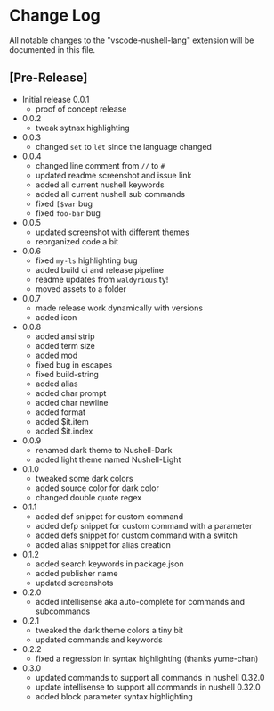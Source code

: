 # Change Log

All notable changes to the "vscode-nushell-lang" extension will be documented in this file.

## [Pre-Release]

- Initial release 0.0.1
    * proof of concept release
- 0.0.2
    * tweak sytnax highlighting
- 0.0.3
    * changed `set` to `let` since the language changed
- 0.0.4
    * changed line comment from `//` to `#`
    * updated readme screenshot and issue link
    * added all current nushell keywords
    * added all current nushell sub commands
    * fixed `[$var` bug
    * fixed `foo-bar` bug
- 0.0.5
    * updated screenshot with different themes
    * reorganized code a bit
- 0.0.6
    * fixed `my-ls` highlighting bug
    * added build ci and release pipeline
    * readme updates from `waldyrious` ty!
    * moved assets to a folder
- 0.0.7
    * made release work dynamically with versions
    * added icon
- 0.0.8
    * added ansi strip
    * added term size
    * added mod
    * fixed bug in escapes
    * fixed build-string
    * added alias
    * added char prompt
    * added char newline
    * added format
    * added $it.item
    * added $it.index
- 0.0.9
    * renamed dark theme to Nushell-Dark
    * added light theme named Nushell-Light
- 0.1.0
    * tweaked some dark colors
    * added source color for dark color
    * changed double quote regex
- 0.1.1
    * added def snippet for custom command
    * added defp snippet for custom command with a parameter
    * added defs snippet for custom command with a switch
    * added alias snippet for alias creation
- 0.1.2
    * added search keywords in package.json
    * added publisher name
    * updated screenshots
- 0.2.0
    * added intellisense aka auto-complete for commands and subcommands
- 0.2.1
    * tweaked the dark theme colors a tiny bit
    * updated commands and keywords
- 0.2.2
    * fixed a regression in syntax highlighting (thanks yume-chan)
- 0.3.0
    * updated commands to support all commands in nushell 0.32.0
    * update intellisense to support all commands in nushell 0.32.0
    * added block parameter syntax highlighting

